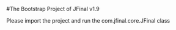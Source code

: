 #The Bootstrap Project of JFinal v1.9

Please import the project and run the com.jfinal.core.JFinal class